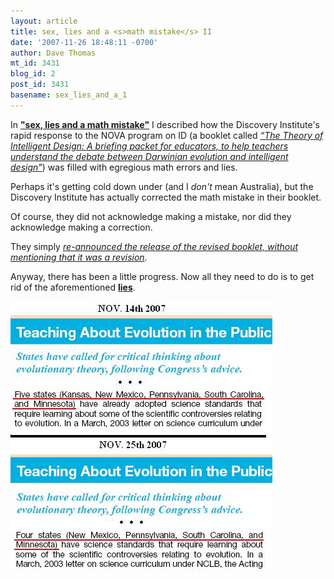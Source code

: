 ```yaml
---
layout: article
title: sex, lies and a <s>math mistake</s> II
date: '2007-11-26 18:48:11 -0700'
author: Dave Thomas
mt_id: 3431
blog_id: 2
post_id: 3431
basename: sex_lies_and_a_1
---
```

In [**"sex, lies and a math mistake"**](http://pandasthumb.org/archives/2007/11/sex-lies-and-a.html) I described how the Discovery Institute's rapid response to the NOVA program on ID (a booklet called [_“The Theory of Intelligent Design: A briefing packet for educators, to help teachers understand the debate between Darwinian evolution and intelligent design”_](http://www.discovery.org/scripts/viewDB/filesDB-download.php?command=download&amp;id=1453))  was filled with egregious math errors and lies.

Perhaps it's getting cold down under (and I _don't_ mean Australia), but the Discovery Institute has actually corrected the math mistake in their booklet.

Of course, they did not acknowledge making a mistake, nor did they acknowledge making a correction.

They simply [_re-announced the release of the revised booklet, without mentioning that it was a revision_](http://www.evolutionnews.org/2007/11/a_new_resource_for_educators_d.html).

Anyway, there has been a little progress.  Now all they need to do is to get rid of the aforementioned [**lies**](http://pandasthumb.org/archives/2007/11/sex-lies-and-a.html).

<img src="/uploads/2007/oldvsnew.jpg" alt="oldvsnew.jpg" width="419" height="430" style="float: left; margin: 0 20px 20px 0;" class="mt-image-left" />
